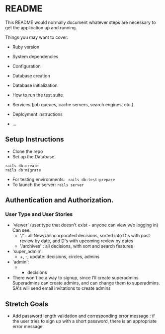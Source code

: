 # README

This README would normally document whatever steps are necessary to get the
application up and running.

Things you may want to cover:

* Ruby version

* System dependencies

* Configuration

* Database creation

* Database initialization

* How to run the test suite

* Services (job queues, cache servers, search engines, etc.)

* Deployment instructions

* ...

## Setup Instructions
* Clone the repo
* Set up the Database
```
rails db:create
rails db:migrate
```
* For testing environments:
``` rails db:test:prepare```
* To launch the server:
```rails server```

## Authentication and Authorization.
### User Type and User Stories
* 'viewer' (user.type that doesn't exist - anyone can view w/o logging in) Can see:
  - '/' : all New/Unincorporated decisions, sorted into D's with past review by date, and D's with upcoming review by dates
  - '/archives' : all decisions, with sort and search features
* 'super_admin':
  - +, -, update: decisions, circles, admins
* 'admin':
  - + decisions
* There won't be a way to signup, since I'll create superadmins. Superadmins can create admins, and can change them to superadmins. SA's will send email invitations to create admins
## Stretch Goals
* Add password length validation and corresponding error message : if the user tries to sign up with a short password, there is an appropriate error message
